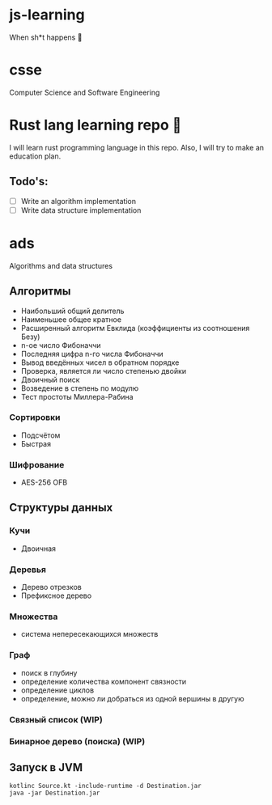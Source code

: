 # js-learning
When sh*t happens 🐒

# csse
Computer Science and Software Engineering

# Rust lang learning repo 🚂

I will learn rust programming language in this repo. Also, I will try to make an education plan.

## Todo's:
- [ ] Write an algorithm implementation
- [ ] Write data structure implementation

# ads
Algorithms and data structures

## Алгоритмы
- Наибольший общий делитель
- Наименьшее общее кратное
- Расширенный алгоритм Евклида (коэффициенты из соотношения Безу)
- n-ое число Фибоначчи
- Последняя цифра n-го числа Фибоначчи
- Вывод введённых чисел в обратном порядке
- Проверка, является ли число степенью двойки
- Двоичный поиск
- Возведение в степень по модулю
- Тест простоты Миллера-Рабина


### Сортировки
- Подсчётом
- Быстрая


### Шифрование
- AES-256 OFB


## Структуры данных
### Кучи
- Двоичная

### Деревья
- Дерево отрезков
- Префиксное дерево

### Множества
- система непересекающихся множеств

### Граф
- поиск в глубину
- определение количества компонент связности
- определение циклов
- определение, можно ли добраться из одной вершины в другую

### Связный список (WIP)

### Бинарное дерево (поиска) (WIP)


## Запуск в JVM

```
kotlinc Source.kt -include-runtime -d Destination.jar
java -jar Destination.jar
```
